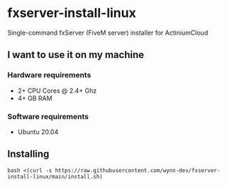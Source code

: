 # fxserver-install-linux

Single-command fxServer (FiveM server) installer for ActiniumCloud

## I want to use it on my machine

### Hardware requirements

<ul>
  <li>2+ CPU Cores @ 2.4+ Ghz</li>
  <li>4+ GB RAM</li>
</ul>

### Software requirements

<ul>
  <li>Ubuntu 20.04</li>
</ul>

## Installing

`bash <(curl -s https://raw.githubusercontent.com/wynn-dev/fxserver-install-linux/main/install.sh)`
